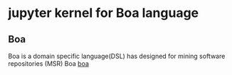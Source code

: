 # jupyter kernel for Boa language

## Boa
Boa is a domain specific language(DSL) has designed for mining software repositories (MSR)
Boa [boa](http://boa.cs.iastate.edu/)
